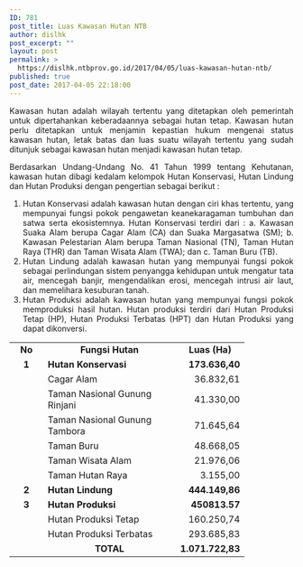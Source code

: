 ```yaml
---
ID: 781
post_title: Luas Kawasan Hutan NTB
author: dislhk
post_excerpt: ""
layout: post
permalink: >
  https://dislhk.ntbprov.go.id/2017/04/05/luas-kawasan-hutan-ntb/
published: true
post_date: 2017-04-05 22:18:00
---
```

<p style="text-align: justify;">Kawasan hutan adalah wilayah tertentu yang ditetapkan oleh pemerintah untuk dipertahankan keberadaannya sebagai hutan tetap. Kawasan hutan perlu ditetapkan untuk menjamin kepastian hukum mengenai status kawasan hutan, letak batas dan luas suatu wilayah tertentu yang sudah ditunjuk sebagai kawasan hutan menjadi kawasan hutan tetap.</p>
<p style="text-align: justify;">Berdasarkan Undang-Undang No. 41 Tahun 1999 tentang Kehutanan, kawasan hutan dibagi kedalam kelompok Hutan Konservasi, Hutan Lindung dan Hutan Produksi dengan pengertian sebagai berikut :</p>

<ol>
 	<li style="text-align: justify;">Hutan Konservasi adalah kawasan hutan dengan ciri khas tertentu, yang mempunyai fungsi pokok pengawetan keanekaragaman tumbuhan dan satwa serta ekosistemnya.&nbsp;Hutan Konservasi terdiri dari :
a. Kawasan Suaka Alam berupa Cagar Alam (CA) dan Suaka Margasatwa (SM);
b. Kawasan Pelestarian Alam berupa Taman Nasional (TN), Taman Hutan Raya (THR) dan Taman Wisata Alam (TWA); dan
c. Taman Buru (TB).&nbsp;</li>
 	<li style="text-align: justify;">Hutan Lindung adalah kawasan hutan yang mempunyai fungsi pokok sebagai perlindungan sistem penyangga kehidupan untuk mengatur tata air, mencegah banjir, mengendalikan erosi, mencegah intrusi air laut, dan memelihara kesuburan tanah.</li>
 	<li style="text-align: justify;">Hutan Produksi adalah kawasan hutan yang mempunyai fungsi pokok memproduksi hasil hutan. Hutan produksi terdiri dari Hutan Produksi Tetap (HP), Hutan Produksi Terbatas (HPT) dan Hutan Produksi yang dapat dikonversi.</li>
</ol>
<table border="0" cellspacing="0"><colgroup width="60"></colgroup> <colgroup width="235"></colgroup> <colgroup width="99"></colgroup>
<tbody>
<tr>
<td align="center" height="18"><b>No</b></td>
<td align="center"><b>Fungsi Hutan</b></td>
<td align="center"><b>Luas (Ha)</b></td>
</tr>
<tr>
<td align="center" height="18"><b>1</b></td>
<td align="left"><b>Hutan Konservasi</b></td>
<td align="right"><b>173.636,40</b></td>
</tr>
<tr>
<td align="center" height="18">&nbsp;</td>
<td align="left">Cagar Alam</td>
<td align="right">36.832,61</td>
</tr>
<tr>
<td align="center" height="18">&nbsp;</td>
<td align="left">Taman Nasional Gunung Rinjani</td>
<td align="right">41.330,00</td>
</tr>
<tr>
<td align="center" height="18">&nbsp;</td>
<td align="left">Taman Nasional Gunung Tambora</td>
<td align="right">71.645,64</td>
</tr>
<tr>
<td align="center" height="18">&nbsp;</td>
<td align="left">Taman Buru</td>
<td align="right">48.668,05</td>
</tr>
<tr>
<td align="center" height="18">&nbsp;</td>
<td align="left">Taman Wisata Alam</td>
<td align="right">21.976,06</td>
</tr>
<tr>
<td align="center" height="18">&nbsp;</td>
<td align="left">Taman Hutan Raya</td>
<td align="right">3.155,00</td>
</tr>
<tr>
<td align="center" height="18"><b>2</b></td>
<td align="left"><b>Hutan Lindung</b></td>
<td align="right"><b>444.149,86</b></td>
</tr>
<tr>
<td align="center" height="18"><b>3</b></td>
<td align="left"><b>Hutan Produksi</b></td>
<td align="right"><b>450813.57</b></td>
</tr>
<tr>
<td align="center" height="18">&nbsp;</td>
<td align="left">Hutan Produksi Tetap</td>
<td align="right">160.250,74</td>
</tr>
<tr>
<td align="center" height="18">&nbsp;</td>
<td align="left">Hutan Produksi Terbatas</td>
<td align="right">293.685,83</td>
</tr>
<tr>
<td align="center" height="18"><b>&nbsp;</b></td>
<td align="center"><b>TOTAL</b></td>
<td align="right"><b>1.071.722,83</b></td>
</tr>
</tbody>
</table>